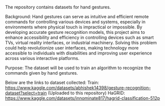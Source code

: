 The repository contains datasets for hand gestures. 

Background:
Hand gestures can serve as intuitive and efficient remote commands for controlling various devices and systems, especially in environments where physical touch is impractical or impossible. By developing accurate gesture recognition models, this project aims to enhance accessibility and efficiency in controlling devices such as smart TVs, virtual reality interfaces, or industrial machinery. Solving this problem could help revolutionize user interfaces, making technology more accessible to individuals with disabilities and improving user experience across various interactive platforms.

Purpose: The dataset will be used to train an algorithm to recognize the commands given by hand gestures.

Below are the links to dataset collected:
Train: https://www.kaggle.com/datasets/abhishek14398/gesture-recognition-dataset?select=train (Uploaded to this repository)
HaGRID: https://www.kaggle.com/datasets/innominate817/hagrid-classification-512p

